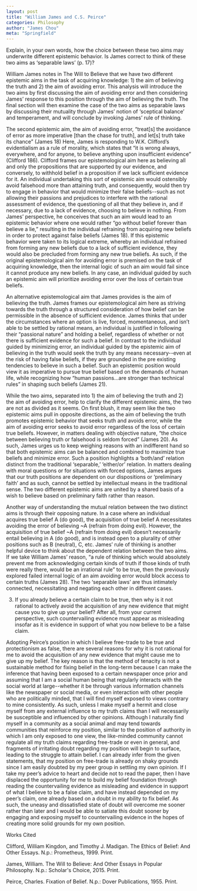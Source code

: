 ```yaml
---
layout: post
title: "William James and C.S. Peirce"
categories: Philosophy
author: "James Chou"
meta: "Springfield"
---
```


Explain, in your own words, how the choice between these two aims may underwrite different epistemic behavior. Is James correct to think of these two aims as ‘separable laws’ (p. 17)?

William James notes in The Will to Believe that we have two different epistemic aims in the task of acquiring knowledge: 1) the aim of believing the truth and 2) the aim of avoiding error. This analysis will introduce the two aims by first discussing the aim of avoiding error and then considering James’ response to this position through the aim of believing the truth. The final section will then examine the case of the two aims as separable laws by discussing their mutuality through James’ notion of ‘sceptical balance’ and temperament, and will conclude by invoking James’ rule of thinking.

The second epistemic aim, the aim of avoiding error, “treat[s] the avoidance of error as more imperative [than the chase for truth], and let[s] truth take its chance” (James 18) Here, James is responding to W.K. Clifford’s evidentialism as a rule of morality, which states that “it is wrong always, everywhere, and for anyone, to believe anything upon insufficient evidence” (Clifford 186). Clifford frames our epistemological aim here as believing all and only the propositions that are supported by our evidence, and conversely, to withhold belief in a proposition if we lack sufficient evidence for it. An individual undertaking this sort of epistemic aim would ostensibly avoid falsehood more than attaining truth, and consequently, would then try to engage in behavior that would minimize their false beliefs--such as not allowing their passions and prejudices to interfere with the rational assessment of evidence, the questioning of all that they believe in, and if necessary, due to a lack of evidence, choosing to believe in nothing. From James’ perspective, he conceives that such an aim would lead to an epistemic behavior where one would rather “go without belief forever than believe a lie,” resulting in the individual refraining from acquiring new beliefs in order to protect against false beliefs (James 18). If this epistemic behavior were taken to its logical extreme, whereby an individual refrained from forming any new beliefs due to a lack of sufficient evidence, they would also be precluded from forming any new true beliefs. As such, if the original epistemological aim for avoiding error is premised on the task of acquiring knowledge, then the internal logic of such an aim would fail since it cannot produce any new beliefs. In any case, an individual guided by such an epistemic aim will prioritize avoiding error over the loss of certain true beliefs.

An alternative epistemological aim that James provides is the aim of believing the truth. James frames our epistemological aim here as striving towards the truth through a structured consideration of how belief can be permissible in the absence of sufficient evidence. James thinks that under the circumstances where an option is live, forced, momentaneous, and isn’t able to be settled by rational means, an individual is justified in following their “passional nature” and holding a belief, regardless of whether or not there is sufficient evidence for such a belief. In contrast to the individual guided by minimizing error, an individual guided by the epistemic aim of believing in the truth would seek the truth by any means necessary--even at the risk of having false beliefs, if they are grounded in the pre existing tendencies to believe in such a belief. Such an epistemic position would view it as imperative to pursue true belief based on the demands of human life, while recognizing how “human passions...are stronger than technical rules” in shaping such beliefs (James 21). 

While the two aims, separated into 1) the aim of believing the truth and 2) the aim of avoiding error, help to clarify the different epistemic aims, the two are not as divided as it seems. On first blush, it may seem like the two epistemic aims pull in opposite directions, as the aim of believing the truth promotes epistemic behavior that seeks truth and avoids error, while the aim of avoiding error seeks to avoid error regardless of the loss of certain true beliefs. However, in matters dealing with objective nature, “the choice between believing truth or falsehood is seldom forced” (James 20).  As such, James urges us to keep weighing reasons with an indifferent hand so that both epistemic aims can be balanced and combined to maximize true beliefs and minimize error. Such a position highlights a ‘both/and’ relation distinct from the traditional ‘separable,’ ‘either/or’ relation.  In matters dealing with moral questions or for situations with forced options, James argues that our truth positions are dependent on our dispositions or ‘preliminary faith’ and as such, cannot be settled by intellectual means in the traditional sense. The two different epistemic aims are united by a shared basis of a wish to believe based on preliminary faith rather than reason.

Another way of understanding the mutual relation between the two distinct aims is through their opposing nature. In a case where an individual acquires true belief A (do good), the acquisition of true belief A necessitates avoiding the error of believing ~A (refrain from doing evil). However, the acquisition of true belief ~A (refrain from doing evil) doesn’t necessarily entail believing in A (do good), and is instead open to a plurality of other positions such as B (neutral),  C, etc. James’ rule of thinking is another helpful device to think about the dependent relation between the two aims. If we take William James’ reason, “a rule of thinking which would absolutely prevent me from acknowledging certain kinds of truth if those kinds of truth were really there, would be an irrational rule” to be true, then the previously explored failed internal logic of an aim avoiding error would block access to certain truths  (James 28). The two ‘separable laws’ are thus intimately connected, necessitating and negating each other in different cases.

3. If you already believe a certain claim to be true, then why is it not rational to actively avoid the acquisition of any new evidence that might cause you to give up your belief? After all, from your current perspective, such countervailing evidence must appear as misleading insofar as it is evidence in support of what you now believe to be a false claim. 

Adopting Peirce’s position in which I believe free-trade to be true and protectionism as false, there are several reasons for why it is not rational for me to avoid the acquisition of any new evidence that might cause me to give up my belief. The key reason is that the method of tenacity is not a sustainable method for fixing belief in the long-term because I can make the inference that having been exposed to a certain newspaper once prior and assuming that I am a social human being that regularly interacts with the social world at large--whether it be through various information channels like the newspaper or social media, or even interaction with other people who are politically minded, that I will find myself exposed to views contrary to mine consistently. As such, unless I make myself a hermit and close myself from any external influence to my truth claims than I will necessarily be susceptible and influenced by other opinions. Although I naturally find myself in a community as a social animal and may tend towards communities that reinforce my position, similar to the position of authority in which I am only exposed to one view, the like-minded community cannot regulate all my truth claims regarding free-trade or even in general, and fragments of irritating doubt regarding my position will begin to surface, leading to the struggle to attain belief. I can already infer from the given statements, that my position on free-trade is already on shaky grounds since I am easily doubted by my peer group in settling my own opinion. If I take my peer’s advice to heart and decide not to read the paper, then I have displaced the opportunity for me to build my belief foundation through reading the countervailing evidence as misleading and evidence in support of what I believe to be a false claim, and have instead depended on my peer’s claim, one already based on a doubt in my ability to fix belief. As such, the uneasy and dissatisfied state of doubt will overcome me sooner rather than later and I would be able to satiate this doubt sooner by engaging and exposing myself to countervailing evidence in the hopes of creating more solid grounds for my own position. 

Works Cited

Clifford, William Kingdon, and Timothy J. Madigan. The Ethics of Belief: And Other Essays. N.p.: Prometheus, 1999. Print.

James, William. The Will to Believe: And Other Essays in Popular Philosophy. N.p.: Scholar's Choice, 2015. Print.

Peirce, Charles. Fixation of Belief. N.p.: Dover Publications, 1955. Print.
